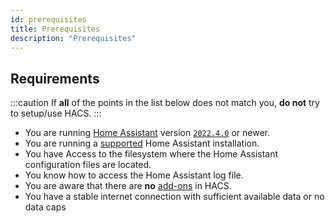 ```yaml
---
id: prerequisites
title: Prerequisites
description: "Prerequisites"
---
```


## Requirements

:::caution
If **all** of the points in the list below does not match you, **do not** try to setup/use HACS.
:::

- You are running [Home Assistant](https://www.home-assistant.io/) version [`2022.4.0`](https://my.home-assistant.io/redirect/info) or newer.
- You are running a [supported](https://github.com/home-assistant/architecture/blob/master/adr/0012-define-supported-installation-method.md) Home Assistant installation.
- You have Access to the filesystem where the Home Assistant configuration files are located.
- You know how to access the Home Assistant log file.
- You are aware that there are **no** [add-ons](https://www.home-assistant.io/docs/glossary/#add-on) in HACS.
- You have a stable internet connection with sufficient available data or no data caps
